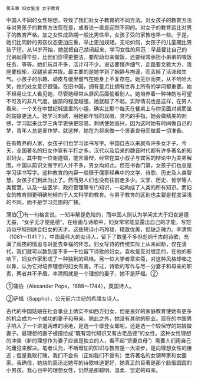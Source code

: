     第五章 妇女生活 女子教育 

   中国人不同的女性理想，导致了我们对女子教育的不同方法。对女孩子的教育方法与对男孩子的教育方法现在是，或者说一直是迎然不同的。对女子的教育远比对男子的教育严格。加之女性成熟期一般比男性早，女孩子受的家教也早一些。于是，她们比同龄的男孩仪态更加庄重，举止更加规矩。无论如何，女孩子的儿童期比男孩子短。从14岁开始，她就把自己禁闭起来，学习女性的风范：早晨要比自己的兄弟起得早些，比他们穿得更整洁，要帮助母亲做饭，还要经常承担小弟弟的喂饭任务，等等。她们玩具不多，活计可不少。说话要慢声细气，走路要文雅大方，落座要规矩，双腿紧紧并拢。最主要的是她学到了娴静与拘谨，而丢掉了活泼和生气。小孩子的乐趣、顽皮与傻里傻气在她身上不复存在。她芜尔而笑，从不哈哈大笑，她的处女意识很强。在旧中国，拥有童贞比拥有世界上所有的学问都重要。她不轻易让生人看见她，尽管她经常从屏风后面偷看别人。她培养着一种神韵与可望不可及的非凡气度。幽禁的程度越强，她就越了不起。实际情况也是这样，在男人看来，一个关在中世纪城堡里的小姐，确实比那个每天在餐桌上与你见面对桌而坐的姑娘更迷人。她学习刺绣，用她那年轻的双眼、灵巧的手指，她会做精美的刺绣，学习起来比学三角学更快更容易。刺绣使她高兴，因为这时她有时间做自己的梦，青年人总是爱作梦。就这样，她在为将来做一个贤妻良母而做着一切准备。

   在有教养的人家，女孩子们也学习读书写字。中国自古以来就有许多女才子。今天，全国著名的妇女作家有半打之多。汉代以及后来的魏晋时代都有许多著名的知识妇女。其中有一位谢道韫，能言善辩，经常在其小叔子与宾客的辩论中为夫弟解围。中国以前识文断字的人并不多，男女均如此。但在书香门第，女孩子们也总是学习读书写字。这种教育的内容一般限于儒家经典中的文学、诗歌、历史及人类智慧。女孩子们到此为止了。然而男人们也没有往前走多少。文学、历史、哲学等人类智慧，以及一些医学、政府管理等专门知识，一起构成了人类的所有知识。而妇女的教育则更明确地倾向于人文科学的教育。与男子教育的区别也主要是程度深浅的不同，而不是学习范围的广狭。

   蒲伯①有一句格言说，一知半解是危险的，而中国人则认为学问太大于妇女道德无益，“女子无才便是德”。在绘画与诗歌中，妇女常常能显露出自己的才能，写短诗似乎特别适合妇女的天才。这些短诗小巧玲珑，精致优美，但缺乏魄力。李清照（1081～1141？），中国最伟大的女诗人，留下了数量不多但彪炳千古的诗歌，充满了雨夜的情思与对逝去幸福的怀念。妇女写诗的传统实际上从未间断，仅在清代，我们就可以数到差不多一千位留下诗歌的妇女。袁枚是反对缠足的，在他的影响下，妇女作家形成了一种独到的风格。另一位大学者章实斋，对这种风格却嗤之以鼻，认为它对培养理想的妇女有害。不过，诗歌的写作与尽一分妻子和母亲的职责，两者并不矛盾。李清照就是一个理想的妻子，她不是萨福。②

   ①蒲伯（Alexander Pope，1688～1744），英国诗人。

   ②萨福（Sappho），公元前六世纪的希腊女诗人。

   古代的中国姑娘在社会事业上确实不如西方妇女，但是良好的家庭教育使她有更多的机会成为一个成功的妻子和母亲。除此之外，她没有其他的职业。现在的中国男子陷入了一个进退两难的境地，是选一个摩登女郎呢，还是选一个较保守的姑娘做妻子。最理想的妻子被描绘成“既有现代知识又有古老品德”的女性。这种女性理想的冲突（新的理想作为妻子应该是独立的人，看不起“贤妻良母”）需要人们用自己的庸见来解决。笔者认为，不断增加的知识与教育是一大进步，是向理想女性的接近；但是我敢打赌，我们不会有（正如我们不曾有）世界著名的女钢琴家和女画家。我确信，她烧的高汤比她写的诗歌味道更好，她真正的巨著是那个脸蛋圆圆的小男孩。我心目中的理想女性，仍然是那聪明、温柔、坚定的母亲。

